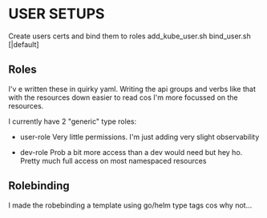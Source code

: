 # USER SETUPS

Create users certs and bind them to roles
    add_kube_user.sh <user>
    bind_user.sh <user> <role> [<namespace>|default]

## Roles

I'v e written these in quirky yaml. Writing the api groups and verbs like that with the resources down easier to read cos I'm more focussed on the resources.

I currently have 2 "generic" type roles:

* user-role
Very little permissions. I'm just adding very slight observability

* dev-role
Prob a bit more access than a dev would need but hey ho. 
Pretty much full access on most namespaced resources

## Rolebinding

I made the robebinding a template using go/helm type tags cos why not...